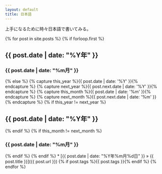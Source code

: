 ```yaml
---
layout: default
title: 日本語
---
```


上手になるために時々日本語で書いてみる。

{% for post in site.posts %}
{%   if forloop.first %}
<h2 id="{{ post.date | date: "%Y-ref" }}">{{ post.date | date: "%Y年" }}</h2>
<h3 id="{{ post.date | date: "%Y-%m-ref" }}">{{ post.date | date: "%m月" }}</h3>
{%   else %}
{%     capture this_year %}{{ post.date | date: '%Y' }}{% endcapture %}
{%     capture next_year %}{{ post.next.date | date: '%Y' }}{% endcapture %}
{%     capture this_month %}{{ post.date | date: '%m' }}{% endcapture %}
{%     capture next_month %}{{ post.next.date | date: '%m' }}{% endcapture %}
{%     if this_year != next_year %}
<h2 id="{{ post.date | date: "%Y-ref" }}">{{ post.date | date: "%Y年" }}</h2>
{%     endif %}
{%     if this_month != next_month %}
<h3 id="{{ post.date | date: "%Y-%m-ref" }}">{{ post.date | date: "%m月" }}</h3>
{%     endif %}
{%   endif %}
 * [{{ post.date | date: "%Y年%m月%d日" }} &raquo; {{ post.title }}]({{ post.url }}) {% if post.tags %}{{ post.tags }}{% endif %}
{% endfor %}
